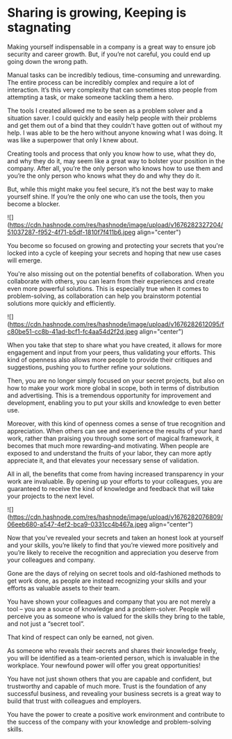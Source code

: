 # Sharing is growing, Keeping is stagnating

Making yourself indispensable in a company is a great way to ensure job security and career growth. But, if you’re not careful, you could end up going down the wrong path.

Manual tasks can be incredibly tedious, time-consuming and unrewarding. The entire process can be incredibly complex and require a lot of interaction. It’s this very complexity that can sometimes stop people from attempting a task, or make someone tackling them a hero.

The tools I created allowed me to be seen as a problem solver and a situation saver. I could quickly and easily help people with their problems and get them out of a bind that they couldn't have gotten out of without my help. I was able to be the hero without anyone knowing what I was doing. It was like a superpower that only I knew about.

Creating tools and process that only you know how to use, what they do, and why they do it, may seem like a great way to bolster your position in the company. After all, you’re the only person who knows how to use them and you’re the only person who knows what they do and why they do it.

But, while this might make you feel secure, it’s not the best way to make yourself shine. If you’re the only one who can use the tools, then you become a blocker.

![](https://cdn.hashnode.com/res/hashnode/image/upload/v1676282327204/51037287-f952-4f71-b5df-1810f7f411b6.jpeg align="center")

You become so focused on growing and protecting your secrets that you're locked into a cycle of keeping your secrets and hoping that new use cases will emerge.

You're also missing out on the potential benefits of collaboration. When you collaborate with others, you can learn from their experiences and create even more powerful solutions. This is especially true when it comes to problem-solving, as collaboration can help you brainstorm potential solutions more quickly and efficiently.

![](https://cdn.hashnode.com/res/hashnode/image/upload/v1676282612095/fc80be51-cc8b-41ad-bcf1-fc4aa54d2f2d.jpeg align="center")

When you take that step to share what you have created, it allows for more engagement and input from your peers, thus validating your efforts. This kind of openness also allows more people to provide their critiques and suggestions, pushing you to further refine your solutions.

Then, you are no longer simply focused on your secret projects, but also on how to make your work more global in scope, both in terms of distribution and advertising. This is a tremendous opportunity for improvement and development, enabling you to put your skills and knowledge to even better use.

Moreover, with this kind of openness comes a sense of true recognition and appreciation. When others can see and experience the results of your hard work, rather than praising you through some sort of magical framework, it becomes that much more rewarding–and motivating. When people are exposed to and understand the fruits of your labor, they can more aptly appreciate it, and that elevates your necessary sense of validation.

All in all, the benefits that come from having increased transparency in your work are invaluable. By opening up your efforts to your colleagues, you are guaranteed to receive the kind of knowledge and feedback that will take your projects to the next level.

![](https://cdn.hashnode.com/res/hashnode/image/upload/v1676282076809/06eeb680-a547-4ef2-bca9-0331cc4b467a.jpeg align="center")

Now that you’ve revealed your secrets and taken an honest look at yourself and your skills, you’re likely to find that you’re viewed more positively and you’re likely to receive the recognition and appreciation you deserve from your colleagues and company.

Gone are the days of relying on secret tools and old-fashioned methods to get work done, as people are instead recognizing your skills and your efforts as valuable assets to their team.

You have shown your colleagues and company that you are not merely a tool – you are a source of knowledge and a problem-solver. People will perceive you as someone who is valued for the skills they bring to the table, and not just a “secret tool”.

That kind of respect can only be earned, not given.

As someone who reveals their secrets and shares their knowledge freely, you will be identified as a team-oriented person, which is invaluable in the workplace. Your newfound power will offer you great opportunities!

You have not just shown others that you are capable and confident, but trustworthy and capable of much more. Trust is the foundation of any successful business, and revealing your business secrets is a great way to build that trust with colleagues and employers.

You have the power to create a positive work environment and contribute to the success of the company with your knowledge and problem-solving skills.